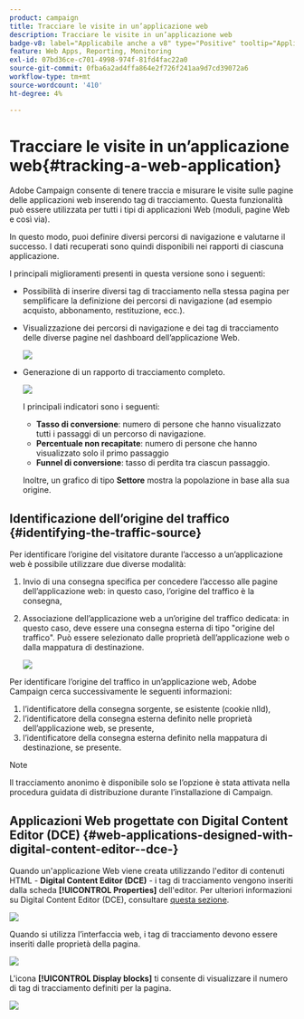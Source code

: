 ```yaml
---
product: campaign
title: Tracciare le visite in un’applicazione web
description: Tracciare le visite in un’applicazione web
badge-v8: label="Applicabile anche a v8" type="Positive" tooltip="Applicabile anche a Campaign v8"
feature: Web Apps, Reporting, Monitoring
exl-id: 07bd36ce-c701-4998-974f-81fd4fac22a0
source-git-commit: 0fba6a2ad4ffa864e2f726f241aa9d7cd39072a6
workflow-type: tm+mt
source-wordcount: '410'
ht-degree: 4%

---
```


# Tracciare le visite in un’applicazione web{#tracking-a-web-application}



Adobe Campaign consente di tenere traccia e misurare le visite sulle pagine delle applicazioni web inserendo tag di tracciamento. Questa funzionalità può essere utilizzata per tutti i tipi di applicazioni Web (moduli, pagine Web e così via).

In questo modo, puoi definire diversi percorsi di navigazione e valutarne il successo. I dati recuperati sono quindi disponibili nei rapporti di ciascuna applicazione.

I principali miglioramenti presenti in questa versione sono i seguenti:

* Possibilità di inserire diversi tag di tracciamento nella stessa pagina per semplificare la definizione dei percorsi di navigazione (ad esempio acquisto, abbonamento, restituzione, ecc.).
* Visualizzazione dei percorsi di navigazione e dei tag di tracciamento delle diverse pagine nel dashboard dell’applicazione Web.

  ![](assets/trackers_1.png)

* Generazione di un rapporto di tracciamento completo.

  ![](assets/trackers_5.png)

  I principali indicatori sono i seguenti:

   * **Tasso di conversione**: numero di persone che hanno visualizzato tutti i passaggi di un percorso di navigazione.
   * **Percentuale non recapitate**: numero di persone che hanno visualizzato solo il primo passaggio
   * **Funnel di conversione**: tasso di perdita tra ciascun passaggio.

  Inoltre, un grafico di tipo **Settore** mostra la popolazione in base alla sua origine.

## Identificazione dell’origine del traffico {#identifying-the-traffic-source}

Per identificare l’origine del visitatore durante l’accesso a un’applicazione web è possibile utilizzare due diverse modalità:

1. Invio di una consegna specifica per concedere l’accesso alle pagine dell’applicazione web: in questo caso, l’origine del traffico è la consegna,
1. Associazione dell’applicazione web a un’origine del traffico dedicata: in questo caso, deve essere una consegna esterna di tipo &quot;origine del traffico&quot;. Può essere selezionato dalle proprietà dell’applicazione web o dalla mappatura di destinazione.

   ![](assets/trackers_6.png)

Per identificare l’origine del traffico in un’applicazione web, Adobe Campaign cerca successivamente le seguenti informazioni:

1. l’identificatore della consegna sorgente, se esistente (cookie nlId),
1. l’identificatore della consegna esterna definito nelle proprietà dell’applicazione web, se presente,
1. l’identificatore della consegna esterna definito nella mappatura di destinazione, se presente.

>[!NOTE]
>
>Il tracciamento anonimo è disponibile solo se l’opzione è stata attivata nella procedura guidata di distribuzione durante l’installazione di Campaign.

## Applicazioni Web progettate con Digital Content Editor (DCE) {#web-applications-designed-with-digital-content-editor--dce-}

Quando un&#39;applicazione Web viene creata utilizzando l&#39;editor di contenuti HTML - **Digital Content Editor (DCE)** - i tag di tracciamento vengono inseriti dalla scheda **[!UICONTROL Properties]** dell&#39;editor. Per ulteriori informazioni su Digital Content Editor (DCE), consultare [questa sezione](about-campaign-html-editor.md).

![](assets/trackers_2.png)

Quando si utilizza l’interfaccia web, i tag di tracciamento devono essere inseriti dalle proprietà della pagina.

![](assets/trackers_3.png)

L&#39;icona **[!UICONTROL Display blocks]** ti consente di visualizzare il numero di tag di tracciamento definiti per la pagina.

![](assets/trackers_4.png)
